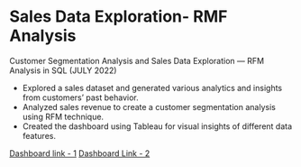 # Sales Data Exploration- RMF Analysis
Customer Segmentation Analysis and Sales Data Exploration — RFM Analysis in SQL (JULY 2022)
- Explored a sales dataset and generated various analytics and insights from customers’ past behavior.
- Analyzed sales revenue to create a customer segmentation analysis using RFM technique.
- Created the dashboard using Tableau for visual insights of different data features.

[Dashboard link - 1](https://public.tableau.com/app/profile/ankit.raj/viz/Sales_Dashboard_1_16608661293650/salesDash1)
[Dashboard Link - 2](https://public.tableau.com/app/profile/manoj.agrahari/viz/Sales_Dashboard_2_16608662422100/SalesDash2)
